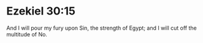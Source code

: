 # Ezekiel 30:15

And I will pour my fury upon Sin, the strength of Egypt; and I will cut off the multitude of No.